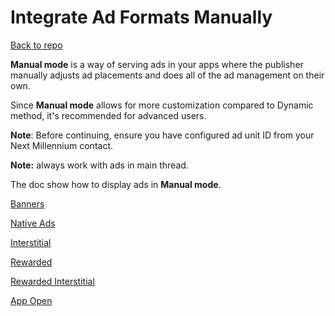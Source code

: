 # Integrate Ad Formats Manually
[Back to repo](https://github.com/nextmillenniummedia/next-sdk-android-example/tree/2.x)

**Manual mode** is a way of serving ads in your apps where the publisher manually adjusts ad
placements and does all of the ad management on their own.

Since **Manual mode** allows for more customization compared to Dynamic method, it's recommended for
advanced users.

**Note**: Before continuing, ensure you have configured ad unit ID from your Next Millennium
contact.

**Note:** always work with ads in main thread.

The doc show how to display ads in **Manual mode**.

[Banners](https://github.com/nextmillenniummedia/next-sdk-android-example/blob/main/docs/manual/Banner.md)

[Native Ads](https://github.com/nextmillenniummedia/next-sdk-android-example/blob/main/docs/manual/NativeAds.md)

[Interstitial](https://github.com/nextmillenniummedia/next-sdk-android-example/blob/main/docs/manual/Interstitial.md)

[Rewarded](https://github.com/nextmillenniummedia/next-sdk-android-example/blob/main/docs/manual/Rewarded.md)

[Rewarded Interstitial](https://github.com/nextmillenniummedia/next-sdk-android-example/blob/main/docs/manual/RewardedInterstitial.md)

[App Open](https://github.com/nextmillenniummedia/next-sdk-android-example/blob/main/docs/manual/AppOpen.md)

